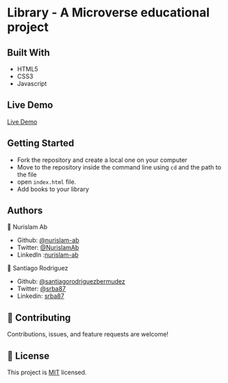 # Library - A Microverse educational project

## Built With

-   HTML5
-   CSS3
-   Javascript

## Live Demo

[Live Demo](https://raw.githack.com/santiagorodriguezbermudez/library/feature-implement-library/index.html)

## Getting Started

- Fork the repository and create a local one on your computer
- Move to the repository inside the command line using `cd` and the path to the file
- open `index.html` file.
- Add books to your library

## Authors

👤 Nurislam Ab
- Github: [@nurislam-ab](https://github.com/nurislam-ab)
- Twitter: [@NurislamAb](https://twitter.com/NurislamAb)
- LinkedIn :[nurislam-ab](https://www.linkedin.com/in/nurislam-ab/)

👤 Santiago Rodriguez
- Github: [@santiagorodriguezbermudez](https://github.com/santiagorodriguezbermudez)
- Twitter: [@srba87](https://twitter.com/srba87)
- Linkedin: [srba87](https://linkedin.com/in/srba)

## 🤝 Contributing

Contributions, issues, and feature requests are welcome!

## 📝 License

This project is [MIT](LICENSE) licensed.